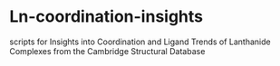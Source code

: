 # Ln-coordination-insights
scripts for Insights into Coordination and Ligand Trends of Lanthanide Complexes from the Cambridge Structural Database
